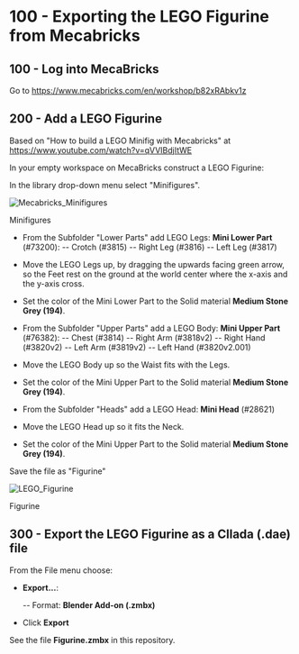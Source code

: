 # 100 - Exporting the LEGO Figurine from Mecabricks

## 100 - Log into MecaBricks

Go to https://www.mecabricks.com/en/workshop/b82xRAbkv1z

## 200 - Add a LEGO Figurine

Based on "How to build a LEGO Minifig with Mecabricks" at https://www.youtube.com/watch?v=qVVIBdjItWE

In your empty workspace on MecaBricks construct a LEGO Figurine:

In the library drop-down menu select "Minifigures".

![Mecabricks_Minifigures](https://github.com/vanHeemstraSystems/blender-lego-figurine/assets/1499433/3bd7446b-4c81-4417-ade0-8cc78395b4a1)

Minifigures

- From the Subfolder "Lower Parts" add LEGO Legs: **Mini Lower Part** (#73200):
  -- Crotch (#3815)
  -- Right Leg (#3816)
  -- Left Leg (#3817)

- Move the LEGO Legs up, by dragging the upwards facing green arrow, so the Feet rest on the ground at the world center where the x-axis and the y-axis cross. 
- Set the color of the Mini Lower Part to the Solid material **Medium Stone Grey (194)**.

- From the Subfolder "Upper Parts" add a LEGO Body: **Mini Upper Part** (#76382):
  -- Chest (#3814)
  -- Right Arm (#3818v2)
  -- Right Hand (#3820v2)
  -- Left Arm (#3819v2)
  -- Left Hand (#3820v2.001)

- Move the LEGO Body up so the Waist fits with the Legs.
- Set the color of the Mini Upper Part to the Solid material **Medium Stone Grey (194)**.

- From the Subfolder "Heads" add a LEGO Head: **Mini Head** (#28621)

- Move the LEGO Head up so it fits the Neck.
- Set the color of the Mini Upper Part to the Solid material **Medium Stone Grey (194)**.

Save the file as "Figurine"

![LEGO_Figurine](https://github.com/wvanheemstra/blender-lego-figurine/assets/1499433/b1426f99-5729-480e-bf63-8874b53dfe04)

Figurine

## 300 - Export the LEGO Figurine as a Cllada (.dae) file

From the File menu choose:

- **Export...**:

  -- Format: **Blender Add-on (.zmbx)**

- Click **Export**

See the file **Figurine.zmbx** in this repository.
